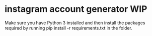 # instagram account generator WIP

Make sure you have Python 3 installed and then install the packages required by running pip install -r requirements.txt in the folder.
